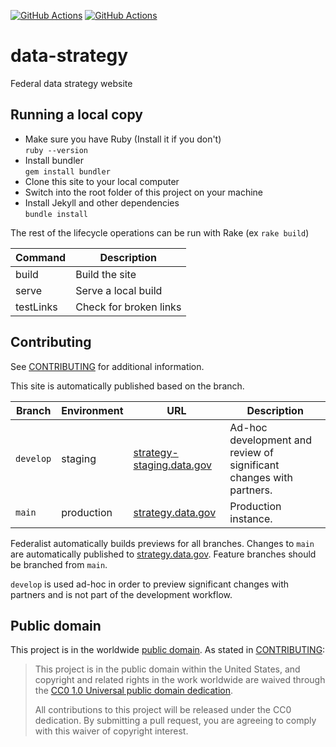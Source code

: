 [![GitHub Actions](https://github.com/GSA/data-strategy/actions/workflows/build.yml/badge.svg)](https://github.com/GSA/data-strategy/actions/workflows/build.yml)
[![GitHub Actions](https://github.com/GSA/data-strategy/actions/workflows/qa.yml/badge.svg)](https://github.com/GSA/data-strategy/actions/workflows/qa.yml)

# data-strategy

Federal data strategy website

## Running a local copy

-   Make sure you have Ruby (Install it if you don't)  
    `ruby --version`
-   Install bundler  
    `gem install bundler`
-   Clone this site to your local computer
-   Switch into the root folder of this project on your machine
-   Install Jekyll and other dependencies  
    `bundle install`

The rest of the lifecycle operations can be run with Rake (ex `rake build`)

| Command   | Description            |
| --------- | ---------------------- |
| build     | Build the site         |
| serve     | Serve a local build    |
| testLinks | Check for broken links |

## Contributing

See [CONTRIBUTING](CONTRIBUTING.md) for additional information.

This site is automatically published based on the branch.

| Branch    | Environment | URL                                                             | Description                                                         |
| --------- | ----------- | --------------------------------------------------------------- | ------------------------------------------------------------------- |
| `develop` | staging     | [strategy-staging.data.gov](https://strategy-staging.data.gov/) | Ad-hoc development and review of significant changes with partners. |
| `main`    | production  | [strategy.data.gov](https://strategy.data.gov/)                 | Production instance.                                                |

Federalist automatically builds previews for all branches. Changes to `main` are
automatically published to [strategy.data.gov](https://strategy.data.gov/).
Feature branches should be branched from `main`.

`develop` is used ad-hoc in order to preview significant changes with partners
and is not part of the development workflow.

## Public domain

This project is in the worldwide [public domain](LICENSE.md). As stated in [CONTRIBUTING](CONTRIBUTING.md):

> This project is in the public domain within the United States, and copyright and related rights in the work worldwide are waived through the [CC0 1.0 Universal public domain dedication](https://creativecommons.org/publicdomain/zero/1.0/).
>
> All contributions to this project will be released under the CC0 dedication. By submitting a pull request, you are agreeing to comply with this waiver of copyright interest.

